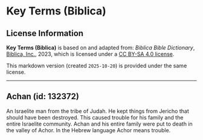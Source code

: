 # Key Terms (Biblica)

## License Information

**Key Terms (Biblica)** is based on and adapted from: _Biblica Bible Dictionary_, [Biblica, Inc.](https://www.biblica.com/), 2023, which is licensed under a [CC BY-SA 4.0 license](https://creativecommons.org/licenses/by-sa/4.0/legalcode.en).

This markdown version (created `2025-10-20`) is provided under the same license.



--------------------------------

## Achan (id: 132372)

An Israelite man from the tribe of Judah. He kept things from Jericho that should have been destroyed. This caused trouble for his family and the entire Israelite community. Achan and his entire family were put to death in the valley of Achor. In the Hebrew language Achor means trouble.


